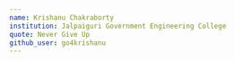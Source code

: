 ```yaml
---
name: Krishanu Chakraborty
institution: Jalpaiguri Government Engineering College
quote: Never Give Up
github_user: go4krishanu
---
```

